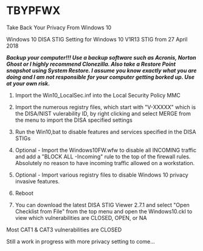 # TBYPFWX
Take Back Your Privacy From Windows 10

Windows 10 DISA STIG Setting for Windows 10 V1R13 STIG from 27 April 2018

***Backup your computer!!!  Use a backup software such as Acronis, Norton Ghost or I highly recommend Clonezilla.  Also take a Restore Point snapshot using System Restore.  I assume you know exactly what you are doing and I am not responsible for your computer getting borked up.  Use at your own risk.***

1)  Import the Win10_LocalSec.inf into the Local Security Policy MMC
2)  Import the numerous registry files, which start with "V-XXXXX" which is the DISA/NIST vulerability ID, by right clicking and select MERGE from the menu to import the DISA specified settings
3) Run the Win10,bat to disable features and services specified in the DISA STIGs

3) Optional - Import the Windows10FW.wfw to disable all INCOMING traffic and add a "BLOCK ALL -Incoming" rule to the top of the firewall rules.  Absolutely no reason to have incoming traffic allowed on a workstation.
4) Optional - Import various registry files to disable Windows 10 privacy invasive features.
5) Reboot

6) You can download the latest DISA STIG Viewer 2.7.1 and select "Open Checklist from File" from the top menu and open the Windows10.ckl to view which vulnerabilities are CLOSED, OPEN, or NA

Most CAT1 & CAT3 vulnerabilities are CLOSED

Still a work in progress with more privacy setting to come...
